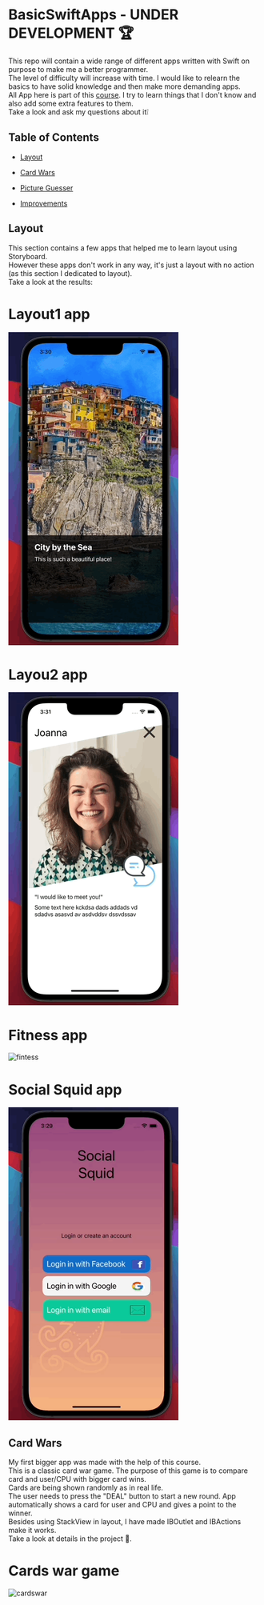 # BasicSwiftApps - UNDER DEVELOPMENT 🏆

This repo will contain a wide range of different apps written with Swift on purpose to make me a better programmer. </br>
The level of difficulty will increase with time. I would like to relearn the basics to have solid knowledge and then make more demanding apps. </br>
All App here is part of this [course](https://codewithchris.com/). I try to learn things that I don't know and also add some extra features to them. </br>
Take a look and ask my questions about it❕ </br>

## Table of Contents

- [Layout](#layout)

- [Card Wars](#card-wars)

- [Picture Guesser](#picture-guesser)

- [Improvements](#improvements)

## Layout

This section contains a few apps that helped me to learn layout using Storyboard. </br>
However these apps don't work in any way, it's just a layout with no action (as this section I dedicated to layout). </br>
Take a look at the results: </br>

# Layout1 app
<img src="readme_files/layout2.gif" alt="layout2" width="340"/> </br>

 # Layou2 app
<img src="readme_files/layout3.gif" alt="layout3" width="340"/>  </br>

# Fitness app
<img src="readme_files/fitness.gif" alt="fintess" width="340"/>  </br>

# Social Squid app
<img src="readme_files/SocialSquid.gif" alt="sociasquid" width="340"/>  </br>


## Card Wars
My first bigger app was made with the help of this course. </br>
This is a classic card war game. The purpose of this game is to compare card and user/CPU with bigger card wins. </br>
Cards are being shown randomly as in real life. </br> 
The user needs to press the "DEAL" button to start a new round. App automatically shows a card for user and CPU and gives a point to the winner. </br>
Besides using StackView in layout, I have made IBOutlet and IBActions make it works. </br>
Take a look at details in the project 👀.</br>

# Cards war game
<img src="readme_files/cardswar.gif" alt="cardswar" width="340"/>  </br>
